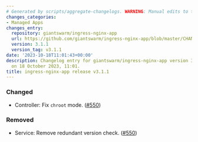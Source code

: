 ```yaml
---
# Generated by scripts/aggregate-changelogs. WARNING: Manual edits to this files will be overwritten.
changes_categories:
- Managed Apps
changes_entry:
  repository: giantswarm/ingress-nginx-app
  url: https://github.com/giantswarm/ingress-nginx-app/blob/master/CHANGELOG.md#311---2023-10-18
  version: 3.1.1
  version_tag: v3.1.1
date: '2023-10-18T11:01:43+00:00'
description: Changelog entry for giantswarm/ingress-nginx-app version 3.1.1, published
  on 18 October 2023, 11:01.
title: ingress-nginx-app release v3.1.1
---
```


### Changed
- Controller: Fix `chroot` mode. ([#550](https://github.com/giantswarm/ingress-nginx-app/pull/550))
### Removed
- Service: Remove redundant version check. ([#550](https://github.com/giantswarm/ingress-nginx-app/pull/550))
